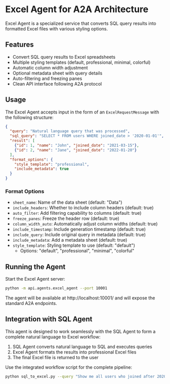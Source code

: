 # Excel Agent for A2A Architecture

Excel Agent is a specialized service that converts SQL query results into formatted Excel files with various styling options.

## Features

- Convert SQL query results to Excel spreadsheets
- Multiple styling templates (default, professional, minimal, colorful)
- Automatic column width adjustment
- Optional metadata sheet with query details
- Auto-filtering and freezing panes
- Clean API interface following A2A protocol

## Usage

The Excel Agent accepts input in the form of an `ExcelRequestMessage` with the following structure:

```json
{
  "query": "Natural language query that was processed",
  "sql_query": "SELECT * FROM users WHERE joined_date > '2020-01-01'",
  "result": [
    {"id": 1, "name": "John", "joined_date": "2021-03-15"},
    {"id": 2, "name": "Jane", "joined_date": "2022-01-20"}
  ],
  "format_options": {
    "style_template": "professional",
    "include_metadata": true
  }
}
```

### Format Options

- `sheet_name`: Name of the data sheet (default: "Data")
- `include_headers`: Whether to include column headers (default: true)
- `auto_filter`: Add filtering capability to columns (default: true)
- `freeze_panes`: Freeze the header row (default: true)
- `column_width_auto`: Automatically adjust column widths (default: true)
- `include_timestamp`: Include generation timestamp (default: true)
- `include_query`: Include original query in metadata (default: true)
- `include_metadata`: Add a metadata sheet (default: true)
- `style_template`: Styling template to use (default: "default")
  - Options: "default", "professional", "minimal", "colorful"

## Running the Agent

Start the Excel Agent server:

```bash
python -m api.agents.excel_agent --port 10001
```

The agent will be available at http://localhost:10001/ and will expose the standard A2A endpoints.

## Integration with SQL Agent

This agent is designed to work seamlessly with the SQL Agent to form a complete natural language to Excel workflow:

1. SQL Agent converts natural language to SQL and executes queries
2. Excel Agent formats the results into professional Excel files
3. The final Excel file is returned to the user

Use the integrated workflow script for the complete pipeline:

```bash
python sql_to_excel.py --query "Show me all users who joined after 2020" --style professional
``` 
